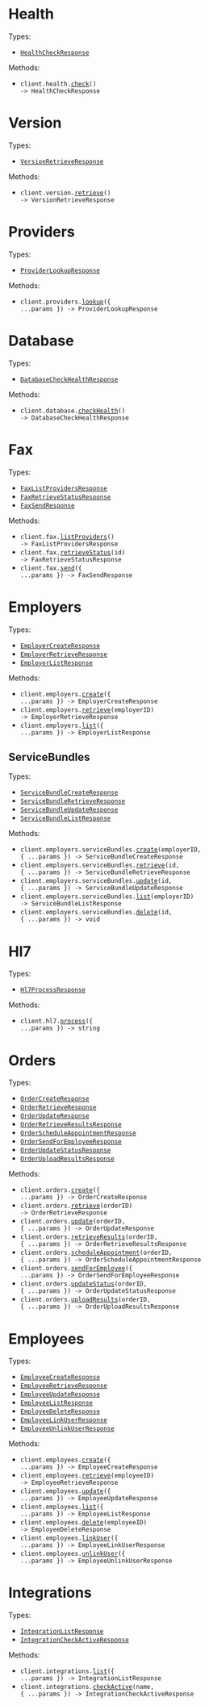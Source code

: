 # Health

Types:

- <code><a href="./src/resources/health.ts">HealthCheckResponse</a></code>

Methods:

- <code title="get /v1/health">client.health.<a href="./src/resources/health.ts">check</a>() -> HealthCheckResponse</code>

# Version

Types:

- <code><a href="./src/resources/version.ts">VersionRetrieveResponse</a></code>

Methods:

- <code title="get /v1/version">client.version.<a href="./src/resources/version.ts">retrieve</a>() -> VersionRetrieveResponse</code>

# Providers

Types:

- <code><a href="./src/resources/providers.ts">ProviderLookupResponse</a></code>

Methods:

- <code title="get /v1/providers/lookup">client.providers.<a href="./src/resources/providers.ts">lookup</a>({ ...params }) -> ProviderLookupResponse</code>

# Database

Types:

- <code><a href="./src/resources/database.ts">DatabaseCheckHealthResponse</a></code>

Methods:

- <code title="get /v1/database/health">client.database.<a href="./src/resources/database.ts">checkHealth</a>() -> DatabaseCheckHealthResponse</code>

# Fax

Types:

- <code><a href="./src/resources/fax.ts">FaxListProvidersResponse</a></code>
- <code><a href="./src/resources/fax.ts">FaxRetrieveStatusResponse</a></code>
- <code><a href="./src/resources/fax.ts">FaxSendResponse</a></code>

Methods:

- <code title="get /v1/fax/providers">client.fax.<a href="./src/resources/fax.ts">listProviders</a>() -> FaxListProvidersResponse</code>
- <code title="get /v1/fax/status/{id}">client.fax.<a href="./src/resources/fax.ts">retrieveStatus</a>(id) -> FaxRetrieveStatusResponse</code>
- <code title="post /v1/fax/send">client.fax.<a href="./src/resources/fax.ts">send</a>({ ...params }) -> FaxSendResponse</code>

# Employers

Types:

- <code><a href="./src/resources/employers/employers.ts">EmployerCreateResponse</a></code>
- <code><a href="./src/resources/employers/employers.ts">EmployerRetrieveResponse</a></code>
- <code><a href="./src/resources/employers/employers.ts">EmployerListResponse</a></code>

Methods:

- <code title="post /v1/employers">client.employers.<a href="./src/resources/employers/employers.ts">create</a>({ ...params }) -> EmployerCreateResponse</code>
- <code title="get /v1/employers/{employerId}">client.employers.<a href="./src/resources/employers/employers.ts">retrieve</a>(employerID) -> EmployerRetrieveResponse</code>
- <code title="get /v1/employers/list">client.employers.<a href="./src/resources/employers/employers.ts">list</a>({ ...params }) -> EmployerListResponse</code>

## ServiceBundles

Types:

- <code><a href="./src/resources/employers/service-bundles.ts">ServiceBundleCreateResponse</a></code>
- <code><a href="./src/resources/employers/service-bundles.ts">ServiceBundleRetrieveResponse</a></code>
- <code><a href="./src/resources/employers/service-bundles.ts">ServiceBundleUpdateResponse</a></code>
- <code><a href="./src/resources/employers/service-bundles.ts">ServiceBundleListResponse</a></code>

Methods:

- <code title="post /v1/employers/{employerId}/service-bundles">client.employers.serviceBundles.<a href="./src/resources/employers/service-bundles.ts">create</a>(employerID, { ...params }) -> ServiceBundleCreateResponse</code>
- <code title="get /v1/employers/{employerId}/service-bundles/{id}">client.employers.serviceBundles.<a href="./src/resources/employers/service-bundles.ts">retrieve</a>(id, { ...params }) -> ServiceBundleRetrieveResponse</code>
- <code title="put /v1/employers/{employerId}/service-bundles/{id}">client.employers.serviceBundles.<a href="./src/resources/employers/service-bundles.ts">update</a>(id, { ...params }) -> ServiceBundleUpdateResponse</code>
- <code title="get /v1/employers/{employerId}/service-bundles">client.employers.serviceBundles.<a href="./src/resources/employers/service-bundles.ts">list</a>(employerID) -> ServiceBundleListResponse</code>
- <code title="delete /v1/employers/{employerId}/service-bundles/{id}">client.employers.serviceBundles.<a href="./src/resources/employers/service-bundles.ts">delete</a>(id, { ...params }) -> void</code>

# Hl7

Types:

- <code><a href="./src/resources/hl7.ts">Hl7ProcessResponse</a></code>

Methods:

- <code title="post /v1/hl7/">client.hl7.<a href="./src/resources/hl7.ts">process</a>({ ...params }) -> string</code>

# Orders

Types:

- <code><a href="./src/resources/orders.ts">OrderCreateResponse</a></code>
- <code><a href="./src/resources/orders.ts">OrderRetrieveResponse</a></code>
- <code><a href="./src/resources/orders.ts">OrderUpdateResponse</a></code>
- <code><a href="./src/resources/orders.ts">OrderRetrieveResultsResponse</a></code>
- <code><a href="./src/resources/orders.ts">OrderScheduleAppointmentResponse</a></code>
- <code><a href="./src/resources/orders.ts">OrderSendForEmployeeResponse</a></code>
- <code><a href="./src/resources/orders.ts">OrderUpdateStatusResponse</a></code>
- <code><a href="./src/resources/orders.ts">OrderUploadResultsResponse</a></code>

Methods:

- <code title="post /v1/orders">client.orders.<a href="./src/resources/orders.ts">create</a>({ ...params }) -> OrderCreateResponse</code>
- <code title="get /v1/orders/{orderId}">client.orders.<a href="./src/resources/orders.ts">retrieve</a>(orderID) -> OrderRetrieveResponse</code>
- <code title="post /v1/orders/{orderId}">client.orders.<a href="./src/resources/orders.ts">update</a>(orderID, { ...params }) -> OrderUpdateResponse</code>
- <code title="get /v1/orders/{orderId}/results">client.orders.<a href="./src/resources/orders.ts">retrieveResults</a>(orderID, { ...params }) -> OrderRetrieveResultsResponse</code>
- <code title="post /v1/orders/{orderId}/schedule-appointment">client.orders.<a href="./src/resources/orders.ts">scheduleAppointment</a>(orderID, { ...params }) -> OrderScheduleAppointmentResponse</code>
- <code title="post /v1/orders/send">client.orders.<a href="./src/resources/orders.ts">sendForEmployee</a>({ ...params }) -> OrderSendForEmployeeResponse</code>
- <code title="put /v1/orders/{orderId}/status">client.orders.<a href="./src/resources/orders.ts">updateStatus</a>(orderID, { ...params }) -> OrderUpdateStatusResponse</code>
- <code title="post /v1/orders/{orderId}/upload-results">client.orders.<a href="./src/resources/orders.ts">uploadResults</a>(orderID, { ...params }) -> OrderUploadResultsResponse</code>

# Employees

Types:

- <code><a href="./src/resources/employees.ts">EmployeeCreateResponse</a></code>
- <code><a href="./src/resources/employees.ts">EmployeeRetrieveResponse</a></code>
- <code><a href="./src/resources/employees.ts">EmployeeUpdateResponse</a></code>
- <code><a href="./src/resources/employees.ts">EmployeeListResponse</a></code>
- <code><a href="./src/resources/employees.ts">EmployeeDeleteResponse</a></code>
- <code><a href="./src/resources/employees.ts">EmployeeLinkUserResponse</a></code>
- <code><a href="./src/resources/employees.ts">EmployeeUnlinkUserResponse</a></code>

Methods:

- <code title="post /v1/employees">client.employees.<a href="./src/resources/employees.ts">create</a>({ ...params }) -> EmployeeCreateResponse</code>
- <code title="get /v1/employees/{employeeId}">client.employees.<a href="./src/resources/employees.ts">retrieve</a>(employeeID) -> EmployeeRetrieveResponse</code>
- <code title="put /v1/employees">client.employees.<a href="./src/resources/employees.ts">update</a>({ ...params }) -> EmployeeUpdateResponse</code>
- <code title="get /v1/employees">client.employees.<a href="./src/resources/employees.ts">list</a>({ ...params }) -> EmployeeListResponse</code>
- <code title="delete /v1/employees/{employeeId}">client.employees.<a href="./src/resources/employees.ts">delete</a>(employeeID) -> EmployeeDeleteResponse</code>
- <code title="post /v1/employees/link-user">client.employees.<a href="./src/resources/employees.ts">linkUser</a>({ ...params }) -> EmployeeLinkUserResponse</code>
- <code title="delete /v1/employees/unlink-user">client.employees.<a href="./src/resources/employees.ts">unlinkUser</a>({ ...params }) -> EmployeeUnlinkUserResponse</code>

# Integrations

Types:

- <code><a href="./src/resources/integrations.ts">IntegrationListResponse</a></code>
- <code><a href="./src/resources/integrations.ts">IntegrationCheckActiveResponse</a></code>

Methods:

- <code title="get /v1/integrations">client.integrations.<a href="./src/resources/integrations.ts">list</a>({ ...params }) -> IntegrationListResponse</code>
- <code title="get /v1/integrations/{name}">client.integrations.<a href="./src/resources/integrations.ts">checkActive</a>(name, { ...params }) -> IntegrationCheckActiveResponse</code>

